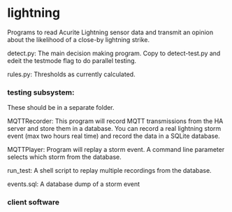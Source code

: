 # lightning
Programs to read Acurite Lightning sensor data and transmit an opinion about the likelihood of a close-by lightning strike.

detect.py:
   The main decision making program. Copy to detect-test.py and edeit the testmode flag to do parallel testing.
   
rules.py:
   Thresholds as currently calculated.

### testing subsystem:
These should be in a separate folder.

MQTTRecorder:
   This program will record MQTT transmissions from the HA server and store them in a database.  You can record a real lightning storm event (max two hours real time) and record the data in a SQLite database.
   
MQTTPlayer:
    Program will replay a storm event.  A command line parameter selects which storm from the database.
    
run_test:
   A shell script to replay multiple recordings from the database.
   
events.sql:
   A database dump of a storm event
   
### client software

